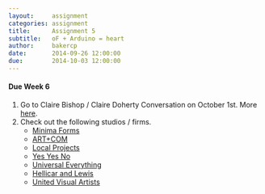 ```yaml
---
layout:     assignment
categories: assignment
title:      Assignment 5
subtitle:   oF + Arduino = heart
author:     bakercp
date:       2014-09-26 12:00:00
due:        2014-10-03 12:00:00
---
```


#### Due Week 6

1. Go to Claire Bishop / Claire Doherty Conversation on October 1st. More [here](http://www.saic.edu/vap/current/claire-bishop-and-claire-doherty.html).
1. Check out the following studios / firms.
    - [Minima Forms](http://minimaforms.com/)
    - [ART+COM](http://www.artcom.de/)
    - [Local Projects](http://localprojects.net/)
    - [Yes Yes No](http://www.yesyesno.com/)
    - [Universal Everything](http://www.universaleverything.com/)
    - [Hellicar and Lewis](http://www.hellicarandlewis.com/)
    - [United Visual Artists](http://uva.co.uk/)
